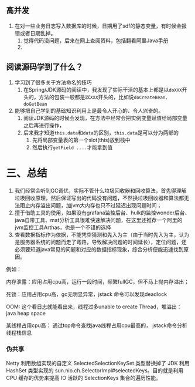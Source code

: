## 高并发

1. 在对一些业务日志写入数据库的时候，日期用了sdf的静态变量，有时候会报错或者日期乱掉。
   1. 觉得代码没问题，后来在网上查阅资料，包括翻看阿里Java手册
   2. 





## 阅读源码学到了什么？

1. 学习到了很多关于方法命名的技巧
   1. 在Spring/JDK源码的阅读中，我发现了实际干活的基本上都是以`doXXX`开头的，方法的包装一般都是以`XXX`开头的，比如说`doCreateBean`、`doGetBean`
2. 能够把自己学到的基础知识利用上是最令人开心的、令人兴奋的。
   1. 阅读JDK源码的时候会发现，在方法中经常会把实例变量赋值给局部变量之后再进行操作，
   2. 后来我才知道`this.data`和`data`的区别，`this.data`是可以分为两部的
      1. 先将局部变量表的第一个slot(this)放到栈中
      2. 然后执行`getField ....`才能拿到值





# 三、总结

1. 我们经常会听到GC调优，实际不管什么垃圾回收器和回收算法，首先得理解垃圾回收原理，然后保证写出的代码没有问题，不然换垃圾回收器和算法都无法阻止内存溢出问题，加jvm大内存也只不过延迟出现问题时间；
2. 擅于借助工具的使用，如果没有grafana监控后台、hulk的监控wonder后台、java自带工具、mat分析工具很难快速解决问题，在这里还推荐一个阿里的jvm监控工具Arthas，也是一个不错的选择
3. 查看数据指标作为依据，不能凭空猜测和先入为主（由于当时先入为主，认为是服务器系统的问题而走了弯路，导致解决问题的时间延长），定位问题，还必须要知道java常见的问题和对应的数据指标现象，综合分析便能迅速找到原因。

例如：

内存泄露：应用占用cpu高，运行一段时间，频繁fullGC，但不马上抛内存溢出；

死锁：应用占用cpu高，gc无明显异常，jstack 命令可以发现deadlock

OOM: 这个看日志就能看出来，线程过多unable to create Thread，堆溢出：java heap space

某线程占用cpu高： 通过top命令查找java线程占用cpu最高的， jstack命令分析线程栈信息





### 伪共享



Netty 利用数组实现的自定义 SelectedSelectionKeySet 类型替换掉了 JDK 利用 HashSet 类型实现的 sun.nio.ch.SelectorImpl#selectedKeys。目的就是利用 CPU 缓存的优势来提高 IO 活跃的 SelectionKeys 集合的遍历性能。
